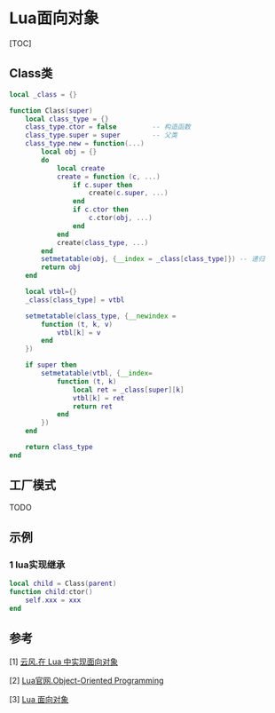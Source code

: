 # Lua面向对象

[TOC]



## Class类

```lua
local _class = {}

function Class(super)
    local class_type = {}
    class_type.ctor = false 		-- 构造函数
    class_type.super = super 		-- 父类
    class_type.new = function(...)
        local obj = {}
        do 
            local create
            create = function (c, ...)
                if c.super then
                    create(c.super, ...)
                end
                if c.ctor then
                    c.ctor(obj, ...)
                end
            end
            create(class_type, ...)
        end
        setmetatable(obj, {__index = _class[class_type]}) -- 递归
        return obj
    end

    local vtbl={}
    _class[class_type] = vtbl

    setmetatable(class_type, {__newindex = 
        function (t, k, v)
            vtbl[k] = v
        end
    })

    if super then
        setmetatable(vtbl, {__index=
            function (t, k)
                local ret = _class[super][k]
                vtbl[k] = ret
                return ret
            end
        })
    end

    return class_type
end
```



## 工厂模式

TODO



## 示例

### 1 lua实现继承

```lua
local child = Class(parent)
function child:ctor()
    self.xxx = xxx
end
```



## 参考

[1] [云风.在 Lua 中实现面向对象](https://blog.codingnow.com/2006/06/oo_lua.html)

[2] [Lua官网.Object-Oriented Programming](http://www.lua.org/pil/16.html)

[3] [Lua 面向对象](https://www.runoob.com/lua/lua-object-oriented.html)

